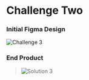 # Challenge Two

### Initial Figma Design
> 
![Challenge 3](https://user-images.githubusercontent.com/50916200/180219387-f4617363-a58c-47b8-b991-e074af9e2d3f.jpg)



### End Product
>![Solution 3](https://user-images.githubusercontent.com/50916200/180219392-9f6b24ff-2762-417a-83ba-39f22c515067.JPG)


